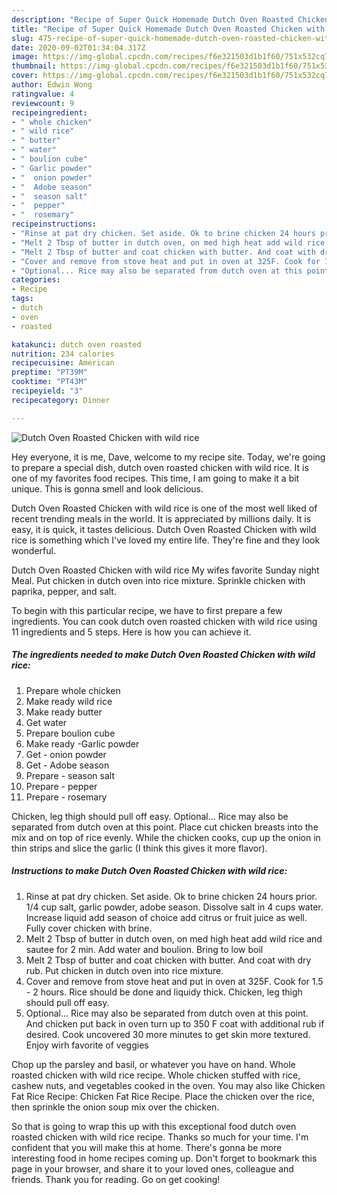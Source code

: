 ```yaml
---
description: "Recipe of Super Quick Homemade Dutch Oven Roasted Chicken with wild rice"
title: "Recipe of Super Quick Homemade Dutch Oven Roasted Chicken with wild rice"
slug: 475-recipe-of-super-quick-homemade-dutch-oven-roasted-chicken-with-wild-rice
date: 2020-09-02T01:34:04.317Z
image: https://img-global.cpcdn.com/recipes/f6e321503d1b1f60/751x532cq70/dutch-oven-roasted-chicken-with-wild-rice-recipe-main-photo.jpg
thumbnail: https://img-global.cpcdn.com/recipes/f6e321503d1b1f60/751x532cq70/dutch-oven-roasted-chicken-with-wild-rice-recipe-main-photo.jpg
cover: https://img-global.cpcdn.com/recipes/f6e321503d1b1f60/751x532cq70/dutch-oven-roasted-chicken-with-wild-rice-recipe-main-photo.jpg
author: Edwin Wong
ratingvalue: 4
reviewcount: 9
recipeingredient:
- " whole chicken"
- " wild rice"
- " butter"
- " water"
- " boulion cube"
- " Garlic powder"
- "  onion powder"
- "  Adobe season"
- "  season salt"
- "  pepper"
- "  rosemary"
recipeinstructions:
- "Rinse at pat dry chicken. Set aside. Ok to brine chicken 24 hours prior. 1/4 cup salt, garlic powder, adobe season. Dissolve salt in 4 cups water. Increase liquid add season of choice add citrus or fruit juice as well. Fully cover chicken with brine."
- "Melt 2 Tbsp of butter in dutch oven, on med high heat add wild rice and sautee for 2 min. Add water and boulion. Bring to low boil"
- "Melt 2 Tbsp of butter and coat chicken with butter. And coat with dry rub. Put chicken in dutch oven into rice mixture."
- "Cover and remove from stove heat and put in oven at 325F. Cook for 1.5 - 2 hours. Rice should be done and liquidy thick. Chicken, leg thigh should pull off easy."
- "Optional... Rice may also be separated from dutch oven at this point. And chicken put back in oven turn up to 350 F coat with additional rub if desired. Cook uncovered 30 more minutes to get skin more textured. Enjoy wirh favorite of veggies"
categories:
- Recipe
tags:
- dutch
- oven
- roasted

katakunci: dutch oven roasted 
nutrition: 234 calories
recipecuisine: American
preptime: "PT39M"
cooktime: "PT43M"
recipeyield: "3"
recipecategory: Dinner

---
```



![Dutch Oven Roasted Chicken with wild rice](https://img-global.cpcdn.com/recipes/f6e321503d1b1f60/751x532cq70/dutch-oven-roasted-chicken-with-wild-rice-recipe-main-photo.jpg)

Hey everyone, it is me, Dave, welcome to my recipe site. Today, we're going to prepare a special dish, dutch oven roasted chicken with wild rice. It is one of my favorites food recipes. This time, I am going to make it a bit unique. This is gonna smell and look delicious.

Dutch Oven Roasted Chicken with wild rice is one of the most well liked of recent trending meals in the world. It is appreciated by millions daily. It is easy, it is quick, it tastes delicious. Dutch Oven Roasted Chicken with wild rice is something which I've loved my entire life. They're fine and they look wonderful.

Dutch Oven Roasted Chicken with wild rice My wifes favorite Sunday night Meal. Put chicken in dutch oven into rice mixture. Sprinkle chicken with paprika, pepper, and salt.


To begin with this particular recipe, we have to first prepare a few ingredients. You can cook dutch oven roasted chicken with wild rice using 11 ingredients and 5 steps. Here is how you can achieve it.

<!--inarticleads1-->

##### The ingredients needed to make Dutch Oven Roasted Chicken with wild rice:

1. Prepare  whole chicken
1. Make ready  wild rice
1. Make ready  butter
1. Get  water
1. Prepare  boulion cube
1. Make ready  -Garlic powder
1. Get  - onion powder
1. Get  - Adobe season
1. Prepare  - season salt
1. Prepare  - pepper
1. Prepare  - rosemary


Chicken, leg thigh should pull off easy. Optional… Rice may also be separated from dutch oven at this point. Place cut chicken breasts into the mix and on top of rice evenly. While the chicken cooks, cup up the onion in thin strips and slice the garlic (I think this gives it more flavor). 

<!--inarticleads2-->

##### Instructions to make Dutch Oven Roasted Chicken with wild rice:

1. Rinse at pat dry chicken. Set aside. Ok to brine chicken 24 hours prior. 1/4 cup salt, garlic powder, adobe season. Dissolve salt in 4 cups water. Increase liquid add season of choice add citrus or fruit juice as well. Fully cover chicken with brine.
1. Melt 2 Tbsp of butter in dutch oven, on med high heat add wild rice and sautee for 2 min. Add water and boulion. Bring to low boil
1. Melt 2 Tbsp of butter and coat chicken with butter. And coat with dry rub. Put chicken in dutch oven into rice mixture.
1. Cover and remove from stove heat and put in oven at 325F. Cook for 1.5 - 2 hours. Rice should be done and liquidy thick. Chicken, leg thigh should pull off easy.
1. Optional... Rice may also be separated from dutch oven at this point. And chicken put back in oven turn up to 350 F coat with additional rub if desired. Cook uncovered 30 more minutes to get skin more textured. Enjoy wirh favorite of veggies


Chop up the parsley and basil, or whatever you have on hand. Whole roasted chicken with wild rice recipe. Whole chicken stuffed with rice, cashew nuts, and vegetables cooked in the oven. You may also like Chicken Fat Rice Recipe: Chicken Fat Rice Recipe. Place the chicken over the rice, then sprinkle the onion soup mix over the chicken. 

So that is going to wrap this up with this exceptional food dutch oven roasted chicken with wild rice recipe. Thanks so much for your time. I'm confident that you will make this at home. There's gonna be more interesting food in home recipes coming up. Don't forget to bookmark this page in your browser, and share it to your loved ones, colleague and friends. Thank you for reading. Go on get cooking!
